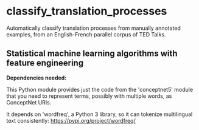 # classify_translation_processes
Automatically classify translation processes from manually annotated examples, from an English-French parallel corpus of TED Talks. 

## Statistical machine learning algorithms with feature engineering 

**Dependencies needed:** 

This Python module provides just the code from the 'conceptnet5' module that
you need to represent terms, possibly with multiple words, as ConceptNet URIs.

It depends on 'wordfreq', a Python 3 library, so it can tokenize multilingual
text consistently: https://pypi.org/project/wordfreq/